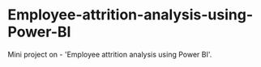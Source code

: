 # Employee-attrition-analysis-using-Power-BI
Mini project on - 'Employee attrition analysis using Power BI'.
